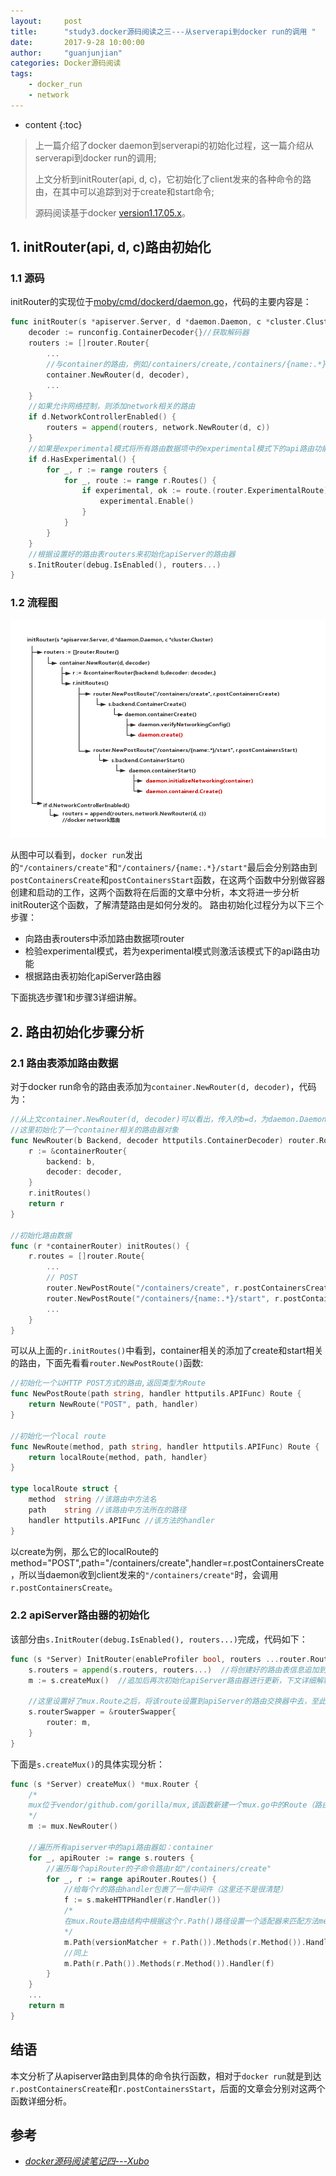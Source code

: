 ```yaml
---
layout:     post
title:      "study3.docker源码阅读之三---从serverapi到docker run的调用 "
date:       2017-9-28 10:00:00 
author:     "guanjunjian"
categories: Docker源码阅读
tags:
    - docker_run
    - network
---
```


* content
{:toc}

> 上一篇介绍了docker daemon到serverapi的初始化过程，这一篇介绍从serverapi到docker run的调用;
>  
> 上文分析到initRouter(api, d, c)，它初始化了client发来的各种命令的路由，在其中可以追踪到对于create和start命令;
>  
> 源码阅读基于docker [version1.17.05.x](https://github.com/moby/moby/tree/17.05.x)。




## 1. initRouter(api, d, c)路由初始化

### 1.1 源码

initRouter的实现位于[moby/cmd/dockerd/daemon.go](https://github.com/moby/moby/blob/17.05.x/cmd/dockerd/daemon.go#L477#L507)，代码的主要内容是：

```go
func initRouter(s *apiserver.Server, d *daemon.Daemon, c *cluster.Cluster) {
	decoder := runconfig.ContainerDecoder{}//获取解码器
	routers := []router.Router{
		...
		//与container的路由，例如/containers/create,/containers/{name:.*}/start
		container.NewRouter(d, decoder),   
		...
	}
	//如果允许网络控制，则添加network相关的路由
	if d.NetworkControllerEnabled() {
		routers = append(routers, network.NewRouter(d, c))
	}
	//如果是experimental模式将所有路由数据项中的experimental模式下的api路由功能激活
	if d.HasExperimental() {
		for _, r := range routers {
			for _, route := range r.Routes() {
				if experimental, ok := route.(router.ExperimentalRoute); ok {
					experimental.Enable()
				}
			}
		}
	}
	//根据设置好的路由表routers来初始化apiServer的路由器
	s.InitRouter(debug.IsEnabled(), routers...)  
}
```

### 1.2 流程图

![](/img/study/study-3-docker-3-serverapi-to-run-func-3/docker-daemon-initRouter.png)

从图中可以看到，`docker run`发出的`"/containers/create"`和`"/containers/{name:.*}/start"`最后会分别路由到`postContainersCreate`和`postContainersStart`函数，在这两个函数中分别做容器创建和启动的工作，这两个函数将在后面的文章中分析，本文将进一步分析initRouter这个函数，了解清楚路由是如何分发的。
路由初始化过程分为以下三个步骤：

* 向路由表routers中添加路由数据项router
* 检验experimental模式，若为experimental模式则激活该模式下的api路由功能
* 根据路由表初始化apiServer路由器


下面挑选步骤1和步骤3详细讲解。

## 2. 路由初始化步骤分析

### 2.1 路由表添加路由数据

对于docker run命令的路由表添加为`container.NewRouter(d, decoder)`，代码为：
```go
//从上文container.NewRouter(d, decoder)可以看出，传入的b=d，为daemon.Daemon实例
//这里初始化了一个container相关的路由器对象
func NewRouter(b Backend, decoder httputils.ContainerDecoder) router.Router {
	r := &containerRouter{
		backend: b,
		decoder: decoder,
	}
	r.initRoutes()
	return r
}

//初始化路由数据
func (r *containerRouter) initRoutes() {
	r.routes = []router.Route{
		...		
		// POST
		router.NewPostRoute("/containers/create", r.postContainersCreate), 
		router.NewPostRoute("/containers/{name:.*}/start", r.postContainersStart),
		...
	}
}
```

可以从上面的`r.initRoutes()`中看到，container相关的添加了create和start相关的路由，下面先看看`router.NewPostRoute()`函数:

```go
//初始化一个以HTTP POST方式的路由,返回类型为Route
func NewPostRoute(path string, handler httputils.APIFunc) Route {
	return NewRoute("POST", path, handler)
}

//初始化一个local route
func NewRoute(method, path string, handler httputils.APIFunc) Route {
	return localRoute{method, path, handler}
}

type localRoute struct {
	method  string //该路由中方法名
	path    string //该路由中方法所在的路径
	handler httputils.APIFunc //该方法的handler
}

```

以create为例，那么它的localRoute的method="POST",path="/containers/create",handler=r.postContainersCreate，所以当daemon收到client发来的`"/containers/create"`时，会调用`r.postContainersCreate`。

### 2.2 apiServer路由器的初始化

该部分由`s.InitRouter(debug.IsEnabled(), routers...)`完成，代码如下：

```go
func (s *Server) InitRouter(enableProfiler bool, routers ...router.Router) {
	s.routers = append(s.routers, routers...)  //将创建好的路由表信息追加到apiServer对象中的routers。
	m := s.createMux()  //追加后再次初始化apiServer路由器进行更新，下文详细解释
	
	//这里设置好了mux.Route之后，将该route设置到apiServer的路由交换器中去，至此所有deamon.start（）的相关工作处理完毕
	s.routerSwapper = &routerSwapper{
		router: m,
	}  
}
```

下面是`s.createMux()`的具体实现分析：

```go
func (s *Server) createMux() *mux.Router {
	/*
	mux位于vendor/github.com/gorilla/mux,该函数新建一个mux.go中的Route（路由数据项）对象并追加到mux.Router结构体中的成员routes中去，然后返回该路由器mux.Route m
	*/
	m := mux.NewRouter()  
	
	//遍历所有apiserver中的api路由器如：container
	for _, apiRouter := range s.routers {
		//遍历每个apiRouter的子命令路由r如"/containers/create"  
		for _, r := range apiRouter.Routes() {
			//给每个r的路由handler包裹了一层中间件（这里还不是很清楚）
			f := s.makeHTTPHandler(r.Handler())
			/*
			在mux.Route路由结构中根据这个r.Path()路径设置一个适配器来匹配方法method和handler，当满足versionMatcher+r.Path()路径的正则表达式要求就可以适配到相应的方法名及该handler
			*/
			m.Path(versionMatcher + r.Path()).Methods(r.Method()).Handler(f)
			//同上
			m.Path(r.Path()).Methods(r.Method()).Handler(f) 
		}
	}
	...
	return m
}

```

## 结语

本文分析了从apiserver路由到具体的命令执行函数，相对于`docker run`就是到达`r.postContainersCreate`和`r.postContainersStart`，后面的文章会分别对这两个函数详细分析。

## 参考

* *[docker源码阅读笔记四---Xubo](http://blog.xbblfz.site/2017/04/21/docker%E5%AE%A2%E6%88%B7%E7%AB%AF%E4%B8%8E%E6%9C%8D%E5%8A%A1%E5%99%A8%E9%80%9A%E4%BF%A1%E6%A8%A1%E5%9D%97%E4%BA%8C/)*
